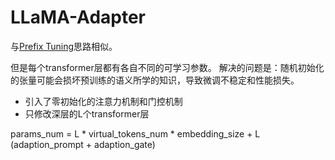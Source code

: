 # LLaMA-Adapter

与[Prefix Tuning](./prefix-tuning.md)思路相似。

但是每个transformer层都有各自不同的可学习参数。
解决的问题是：随机初始化的张量可能会损坏预训练的语义所学的知识，导致微调不稳定和性能损失。

- 引入了零初始化的注意力机制和门控机制
- 只修改深层的L个transformer层

params_num = L * virtual_tokens_num * embedding_size + L (adaption_prompt + adaption_gate)
